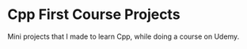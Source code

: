 # Cpp First Course Projects
 Mini projects that I made to learn Cpp, while doing a course on Udemy.
